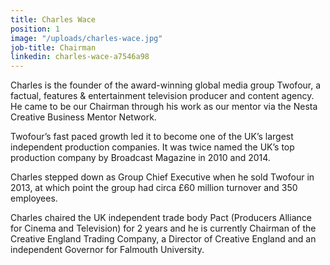 ```yaml
---
title: Charles Wace
position: 1
image: "/uploads/charles-wace.jpg"
job-title: Chairman
linkedin: charles-wace-a7546a98
---
```


Charles is the founder of the award-winning global media group Twofour, a factual, features & entertainment television producer and content agency.  He came to be our Chairman through his work as our mentor via the Nesta Creative Business Mentor Network.

Twofour’s fast paced growth led it to become one of the UK’s largest independent production companies.  It was twice named the UK’s top production company by Broadcast Magazine in 2010 and 2014.
 
Charles stepped down as Group Chief Executive when he sold Twofour in 2013, at which point the group had circa £60 million turnover and 350 employees.
 
Charles chaired the UK independent trade body Pact (Producers Alliance for Cinema and Television) for 2 years and he is currently Chairman of the Creative England Trading Company, a Director of Creative England and an independent Governor for Falmouth University.